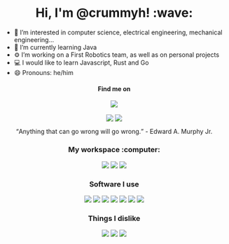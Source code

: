 <h1 align="center">Hi, I'm @crummyh! :wave:</h1>

- 👀 I’m interested in computer science, electrical engineering, mechanical engineering...
- 🌱 I’m currently learning Java
- ⚙️ I’m working on a First Robotics team, as well as on personal projects
- 💻 I would like to learn Javascript, Rust and Go
- 😄 Pronouns: he/him

<h4 align="center">
  Find me on
</h4>
<p align="center">
  <a href="https://gitlab.com/crummyh"><img src="https://img.shields.io/badge/GitLab-330F63?style=for-the-badge&logo=gitlab&logoColor=white"></a>
</p>
  
<p align="center">  
  <a href="https://upload.wikimedia.org/wikipedia/en/c/c7/Chill_guy_original_artwork.jpg"><img src="https://github-profile-summary-cards.vercel.app/api/cards/profile-details?username=crummyh&theme=github" align="center"></a>
  <img src="https://github-profile-trophy.vercel.app/?username=crummyh&theme=dark" align="center">
</p>

<p align="center">
  <q>Anything that can go wrong will go wrong.</q>
  - Edward A. Murphy Jr.
</p>

<h3 align="center">My workspace :computer:</h3>
<p align="center">
  <img src="https://img.shields.io/badge/AMD%20Ryzen_7_5700X-ED1C24?style=for-the-badge&logo=amd&logoColor=white">
  <img src="https://img.shields.io/badge/AMD%20Radeon_RX_6600_XT-ED1C24?style=for-the-badge&logo=amd&logoColor=white">
  <img src="https://img.shields.io/badge/16_GB-RAM-blue?style=for-the-badge">
</p>

<h3 align="center">Software I use</h3>
<p align="center">
  <img src="https://img.shields.io/badge/Todoist-E44332?style=for-the-badge&logo=todoist&logoColor=white">
  <img src="https://img.shields.io/badge/Overleaf-47A141?style=for-the-badge&logo=Overleaf&logoColor=white">
  <img src="https://img.shields.io/badge/Obsidian-483699?style=for-the-badge&logo=Obsidian&logoColor=white"> 
  <img src="https://img.shields.io/badge/NeoVim-%2357A143.svg?&style=for-the-badge&logo=neovim&logoColor=white">
  <img src="https://img.shields.io/badge/VSCode-0078D4?style=for-the-badge&logo=visual%20studio%20code&logoColor=white"> 
  <img src="https://img.shields.io/badge/Pop!_OS-48B9C7?style=for-the-badge&logo=Pop!_OS&logoColor=white">
  <img src="https://img.shields.io/badge/KiCad-blue?style=for-the-badge">
</p>

<h3 align="center">Things I dislike</h3>
<p align="center">
  <img src="https://img.shields.io/badge/Bitcoin-000000?style=for-the-badge&logo=bitcoin&logoColor=white">
  <img src="https://img.shields.io/badge/Microsoft-666666?style=for-the-badge&logo=microsoft&logoColor=white">
  <img src="https://img.shields.io/badge/Apple-000000?style=for-the-badge&logo=apple&logoColor=white">
</p>
